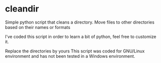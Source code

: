 cleandir
========

Simple python script that cleans a directory.
Move files to other directories based on their names or formats

I've coded this script in order to learn a bit of python, feel free to customize it.

Replace the directories by yours
This script was coded for GNU/Linux environment and has not been tested in a Windows environment.

